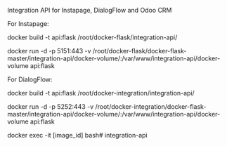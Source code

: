 Integration API for Instapage, DialogFlow and Odoo CRM

For Instapage:

docker build -t api:flask /root/docker-flask/integration-api/

docker run -d -p 5151:443 -v /root/docker-flask/docker-flask-master/integration-api/docker-volume/:/var/www/integration-api/docker-volume api:flask

For DialogFlow:

docker build -t api:flask /root/docker-integration/integration-api/

docker run -d -p 5252:443 -v /root/docker-integration/docker-flask-master/integration-api/docker-volume/:/var/www/integration-api/docker-volume api:flask

docker exec -it [image_id] bash# integration-api
